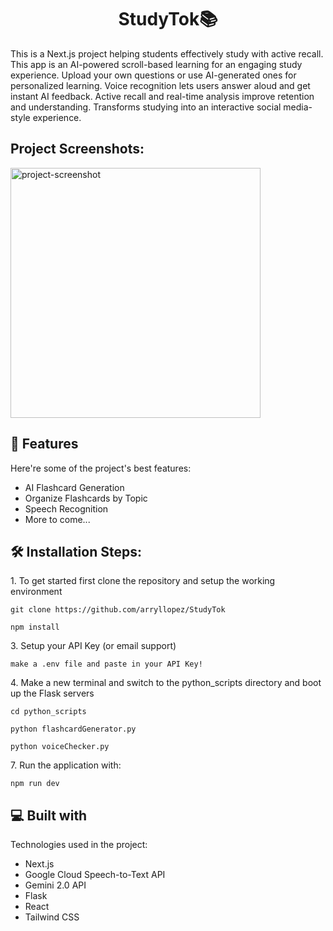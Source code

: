 <h1 align="center" id="title">StudyTok📚</h1>

<p id="description">This is a Next.js project helping students effectively study with active recall. This app is an AI-powered scroll-based learning for an engaging study experience. Upload your own questions or use AI-generated ones for personalized learning. Voice recognition lets users answer aloud and get instant AI feedback. Active recall and real-time analysis improve retention and understanding. Transforms studying into an interactive social media-style experience.</p>

<h2>Project Screenshots:</h2>

<img src="https://imgur.com/a/wxbpEgi" alt="project-screenshot" width="400" height="400/">

  
  
<h2>🧐 Features</h2>

Here're some of the project's best features:

*   AI Flashcard Generation
*   Organize Flashcards by Topic
*   Speech Recognition
*   More to come...

<h2>🛠️ Installation Steps:</h2>

<p>1. To get started first clone the repository and setup the working environment</p>

```
git clone https://github.com/arryllopez/StudyTok
```

```
npm install
```

<p>3. Setup your API Key (or email support)</p>

```
make a .env file and paste in your API Key!
```

<p>4. Make a new terminal and switch to the python_scripts directory and boot up the Flask servers</p>

```
cd python_scripts
```

```
python flashcardGenerator.py
```

```
python voiceChecker.py
```

<p>7. Run the application with:</p>

```
npm run dev
```

  
  
<h2>💻 Built with</h2>

Technologies used in the project:

*   Next.js
*   Google Cloud Speech-to-Text API
*   Gemini 2.0 API
*   Flask
*   React
*   Tailwind CSS
